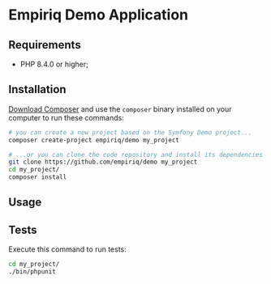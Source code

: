 Empiriq Demo Application
========================

Requirements
------------

* PHP 8.4.0 or higher;

Installation
------------


[Download Composer][1] and use the `composer` binary installed
on your computer to run these commands:

```bash
# you can create a new project based on the Symfony Demo project...
composer create-project empiriq/demo my_project

# ...or you can clone the code repository and install its dependencies
git clone https://github.com/empiriq/demo my_project
cd my_project/
composer install
```

Usage
-----

Tests
-----

Execute this command to run tests:

```bash
cd my_project/
./bin/phpunit
```

[1]: https://getcomposer.org/